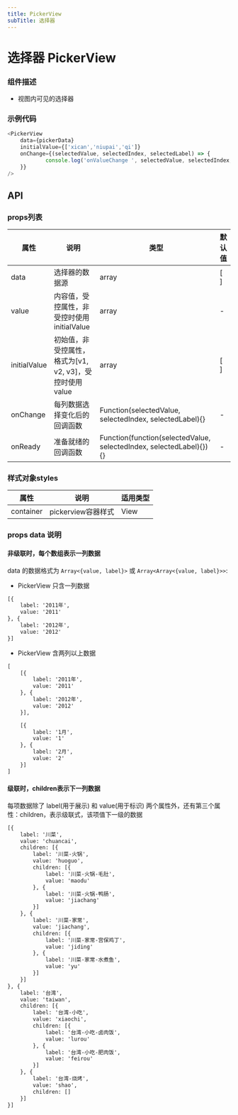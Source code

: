 ```yaml
---
title: PickerView
subTitle: 选择器
---
```


# 选择器 PickerView

### 组件描述
- 视图内可见的选择器


### 示例代码

```js
<PickerView
	data={pickerData}
	initialValue={['xican','niupai','qi']}
	onChange={(selectedValue, selectedIndex, selectedLabel) => {
			console.log('onValueChange ', selectedValue, selectedIndex, selectedLabel)
	}}
/>

```

## API

### props列表

属性 | 说明 | 类型 | 默认值
----|-----|------|------
| data | 选择器的数据源 | array | [ ] |
| value | 内容值，受控属性，非受控时使用initialValue | array | - |
| initialValue | 初始值，非受控属性，格式为[v1, v2, v3]，受控时使用value | array | [ ] |
| onChange | 每列数据选择变化后的回调函数 | Function(selectedValue, selectedIndex, selectedLabel){} | - |
| onReady | 准备就绪的回调函数 | Function(function(selectedValue, selectedIndex, selectedLabel){}){} | - |

### 样式对象styles

属性 | 说明 | 适用类型
----|-----|------
| container | pickerview容器样式 | View |

### props data 说明

#### 非级联时，每个数组表示一列数据
data 的数据格式为 `Array<{value, label}>` 或 `Array<Array<{value, label}>>`:   


+ PickerView 只含一列数据
```html
[{
	label: '2011年',
	value: '2011'
}, {
	label: '2012年',
	value: '2012'
}]
```

+ PickerView 含两列以上数据
```html
[
	[{
		label: '2011年',
		value: '2011'
	}, {
		label: '2012年',
		value: '2012'
	}],

	[{
		label: '1月',
		value: '1'
	}, {
		label: '2月',
		value: '2'
	}]
]
```
#### 级联时，children表示下一列数据
每项数据除了 label(用于展示) 和 value(用于标识) 两个属性外，还有第三个属性：children，表示级联式，该项值下一级的数据

```html
[{
	label: '川菜',
	value: 'chuancai',
	children: [{
		label: '川菜-火锅',
		value: 'huoguo',
		children: [{
			label: '川菜-火锅-毛肚',
			value: 'maodu'
		}, {
			label: '川菜-火锅-鸭肠',
			value: 'jiachang'
		}]
	}, {
		label: '川菜-家常',
		value: 'jiachang',
		children: [{
			label: '川菜-家常-宫保鸡丁',
			value: 'jiding'
		}, {
			label: '川菜-家常-水煮鱼',
			value: 'yu'
		}]
	}]
}, {
	label: '台湾',
	value: 'taiwan',
	children: [{
		label: '台湾-小吃',
		value: 'xiaochi',
		children: [{
			label: '台湾-小吃-卤肉饭',
			value: 'lurou'
		}, {
			label: '台湾-小吃-肥肉饭',
			value: 'feirou'
		}]
	}, {
		label: '台湾-烧烤',
		value: 'shao',
		children: []
	}]
}]
```
	
